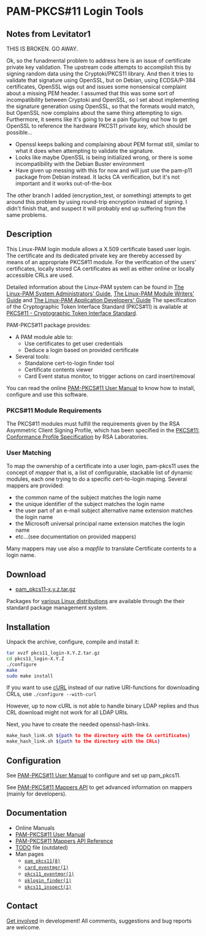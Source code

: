 PAM-PKCS\#11 Login Tools
========================

Notes from Levitator1
----------------------

THIS IS BROKEN. GO AWAY.

Ok, so the funadmental problem to address here is an issue of certificate private key validation.
The upstream code attempts to accomplish this by signing random data using the Cryptoki/PKCS11 library.
And then it tries to validate that signature using OpenSSL, but on Debian, using ECDSA/P-384 certificates,
OpenSSL wigs out and issues some nonsensical complaint about a missing PEM header. I assumed that this was
some sort of incompatibility between Cryptoki and OpenSSL, so I set about implementing the signature generation
using OpenSSL, so that the formats would match, but OpenSSL now complains about the same thing attempting to
sign. Furthermore, it seems like it's going to be a pain figuring out how to get OpenSSL to reference the 
hardware PKCS11 private key, which should be possible...

- Openssl keeps balking and complaining about PEM format still, similar to what it does when attempting to validate the signature.
- Looks like maybe OpenSSL is being initialized wrong, or there is some incompatibility with the Debian Buster environment
- Have given up messing with this for now and will just use the pam-p11 package from Debian instead. It lacks CA verification, but it's not important
	and it works out-of-the-box

The other branch I added (encryption_test, or something) attempts to get around this problem by using round-trip encryption instead of signing.
I didn't finish that, and suspect it will probably end up suffering from the same problems.


Description
-----------

This Linux-PAM login module allows a X.509 certificate based user login.
The certificate and its dedicated private key are thereby accessed by
means of an appropriate PKCS\#11 module. For the verification of the
users' certificates, locally stored CA certificates as well as either
online or locally accessible CRLs are used.

Detailed information about the Linux-PAM system can be found in [The
Linux-PAM System Administrators'
Guide](http://www.linux-pam.org/Linux-PAM-html/Linux-PAM_SAG.html),
[The Linux-PAM Module Writers'
Guide](http://www.linux-pam.org/Linux-PAM-html/Linux-PAM_MWG.html)
and [The Linux-PAM Application Developers'
Guide](http://www.linux-pam.org/Linux-PAM-html/Linux-PAM_ADG.html)
The specification of the Cryptographic Token Interface Standard
(PKCS\#11) is available at [PKCS\#11 - Cryptographic Token Interface
Standard](https://docs.oasis-open.org/pkcs11/pkcs11-base/v2.40/os/pkcs11-base-v2.40-os.html).

PAM-PKCS\#11 package provides:

* A PAM module able to:
  * Use certificates to get user credentials
  * Deduce a login based on provided certificate
* Several tools:
  * Standalone cert-to-login finder tool
  * Certificate contents viewer
  * Card Event status monitor, to trigger actions on card insert/removal

You can read the online [PAM-PKCS\#11 User
Manual](http://opensc.github.io/pam_pkcs11/doc/pam_pkcs11.html) to know
how to install, configure and use this software.

### PKCS\#11 Module Requirements

The PKCS\#11 modules must fulfill the requirements given by the RSA
Asymmetric Client Signing Profile, which has been specified in the
 [PKCS\#11: Conformance Profile
Specification](http://www.rsa.com/rsalabs/node.asp?id=2133) by RSA
Laboratories.

### User Matching

To map the ownership of a certificate into a user login, pam-pkcs11 uses
the concept of *mapper* that is, a list of configurable, stackable
list of dynamic modules, each one trying to do a specific cert-to-login
maping. Several mappers are provided:

* the common name of the subject matches the login name
* the unique identifier of the subject matches the login name
* the user part of an e-mail subject alternative name extension matches the login name
* the Microsoft universal principal name extension matches the login name
* etc...(see documentation on provided mappers)

Many mappers may use also a *mapfile* to translate Certificate
contents to a login name.

Download
--------

* [pam\_pkcs11-x.y.z.tar.gz](http://sourceforge.net/projects/opensc/files/pam_pkcs11/)

Packages for [various Linux
distributions](https://repology.org/metapackage/pam-pkcs11) are
available through the their standard package management system.

Installation
------------

Unpack the archive, configure, compile and install it:

```sh
tar xvzf pkcs11_login-X.Y.Z.tar.gz
cd pkcs11_login-X.Y.Z
./configure
make
sudo make install
```

If you want to use [cURL](http://curl.haxx.se/libcurl/) instead of
our native URI-functions for downloading CRLs, use `./configure --with-curl`

However, up to now cURL is not able to handle binary LDAP replies and
thus CRL download might not work for all LDAP URIs.

Next, you have to create the needed openssl-hash-links.

```sh
make_hash_link.sh ${path to the directory with the CA certificates}
make_hash_link.sh ${path to the directory with the CRLs}
```

Configuration
-------------

See [PAM-PKCS\#11 User
Manual](http://opensc.github.io/pam_pkcs11/doc/pam_pkcs11.html) to
configure and set up pam\_pkcs11.

See [PAM-PKCS\#11 Mappers
API](http://opensc.github.io/pam_pkcs11/doc/mappers_api.html) to get
advanced information on mappers (mainly for developers).

Documentation
-------------

* Online Manuals
* [PAM-PKCS\#11 User Manual](http://opensc.github.io/pam_pkcs11/doc/pam_pkcs11.html)
* [PAM-PKCS\#11 Mappers API Reference](http://opensc.github.io/pam_pkcs11/doc/mappers_api.html)
* [TODO](https://raw.github.com/OpenSC/pam_pkcs11/master/TODO) file (outdated)
* Man pages
  * [`pam_pkcs11(8)`](https://linux.die.net/man/8/pam_pkcs11)
  * [`card_eventmgr(1)`](https://linux.die.net/man/1/card_eventmgr)
  * [`pkcs11_eventmgr(1)`](https://linux.die.net/man/1/pkcs11_eventmgr)
  * [`pklogin_finder(1)`](https://linux.die.net/man/1/pklogin_finder)
  * [`pkcs11_inspect(1)`](https://linux.die.net/man/1/pkcs11_inspect)

Contact
-------

[Get involved](https://github.com/OpenSC/pam_pkcs11/issues)
in development! All comments, suggestions and bug reports are welcome.
